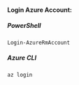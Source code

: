 #### Login Azure Account:

##### PowerShell

`Login-AzureRmAccount`

##### Azure CLI

`az login`




